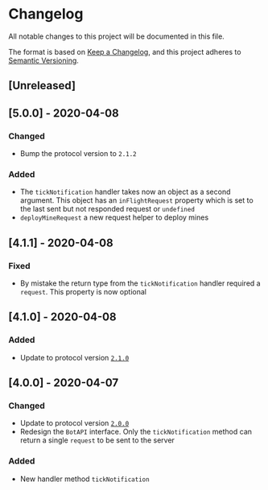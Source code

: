 # Changelog

All notable changes to this project will be documented in this file.

The format is based on [Keep a Changelog](https://keepachangelog.com/en/1.0.0/),
and this project adheres to [Semantic Versioning](https://semver.org/spec/v2.0.0.html).

## [Unreleased]

## [5.0.0] - 2020-04-08

### Changed

* Bump the protocol version to `2.1.2`

### Added

* The `tickNotification` handler takes now an object as a second argument. This object has an `inFlightRequest` property which is set to the last sent but not responded request or `undefined`
* `deployMineRequest` a new request helper to deploy mines

## [4.1.1] - 2020-04-08

### Fixed

* By mistake the return type from the `tickNotification` handler required a `request`. This property is now optional

## [4.1.0] - 2020-04-08

### Added

* Update to protocol version [`2.1.0`](https://github.com/madtrick/piwpew-docs/commit/60562bffc178c1e60546c6ccb79ace13c0144dea)

## [4.0.0] - 2020-04-07

### Changed

* Update to protocol version [`2.0.0`](https://github.com/madtrick/piwpew-docs/commit/6be6a424d18604c74c69d1877701f9c42a5ea576)
* Redesign the `BotAPI` interface. Only the `tickNotification` method can return a single `request` to be sent to the server

### Added

- New handler method `tickNotification`